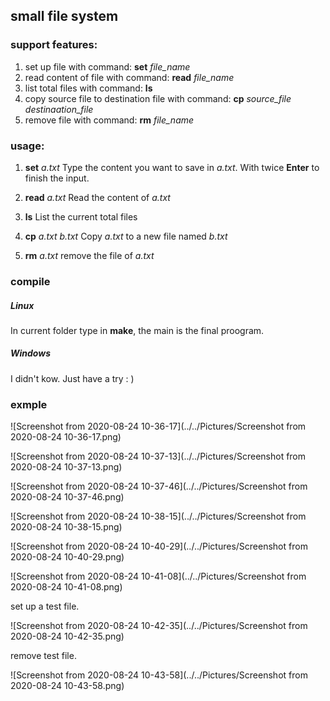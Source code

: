## small file system
### support features:
1. set up file with command: **set** *file_name*
2. read content of file with command: **read** *file_name*
3. list total files with command: **ls**
4. copy source file to destination file with command: **cp** *source_file* *destinaation_file*
5. remove file with command: **rm** *file_name*

### usage:
1. **set** *a.txt*
Type the content you want to save in *a.txt*. With twice **Enter** to finish the input.

2. **read** *a.txt*
Read the content of *a.txt*

3. **ls** 
List the current total files

4. **cp** *a.txt* *b.txt*
Copy *a.txt* to a new file named *b.txt*

5. **rm** *a.txt*
remove the file of *a.txt*

### compile
##### Linux

In current folder type in **make**, the main is the final proogram.
##### Windows

I didn't kow. Just have a try : )

### exmple



![Screenshot from 2020-08-24 10-36-17](../../Pictures/Screenshot from 2020-08-24 10-36-17.png)



![Screenshot from 2020-08-24 10-37-13](../../Pictures/Screenshot from 2020-08-24 10-37-13.png)

![Screenshot from 2020-08-24 10-37-46](../../Pictures/Screenshot from 2020-08-24 10-37-46.png)

![Screenshot from 2020-08-24 10-38-15](../../Pictures/Screenshot from 2020-08-24 10-38-15.png)

![Screenshot from 2020-08-24 10-40-29](../../Pictures/Screenshot from 2020-08-24 10-40-29.png)

![Screenshot from 2020-08-24 10-41-08](../../Pictures/Screenshot from 2020-08-24 10-41-08.png)

set up a test file.

![Screenshot from 2020-08-24 10-42-35](../../Pictures/Screenshot from 2020-08-24 10-42-35.png)

remove test file.

![Screenshot from 2020-08-24 10-43-58](../../Pictures/Screenshot from 2020-08-24 10-43-58.png)